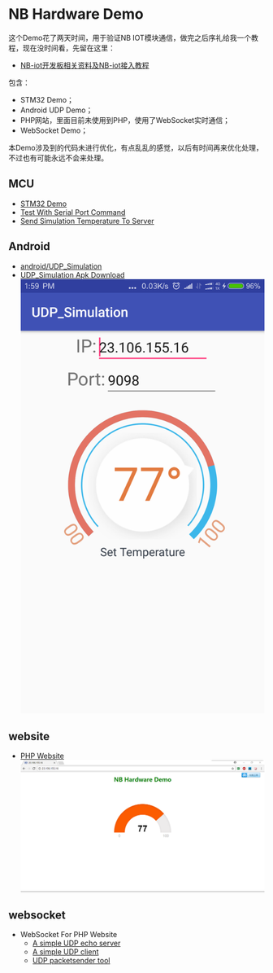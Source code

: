 # NB Hardware Demo

这个Demo花了两天时间，用于验证NB IOT模块通信，做完之后序礼给我一个教程，现在没时间看，先留在这里：
  * [NB-iot开发板相关资料及NB-iot接入教程](https://open.iot.10086.cn/bbs/thread-2375-1-1.html)

包含：
  * STM32 Demo；
  * Android UDP Demo；
  * PHP网站，里面目前未使用到PHP，使用了WebSocket实时通信；
  * WebSocket Demo；

本Demo涉及到的代码未进行优化，有点乱乱的感觉，以后有时间再来优化处理，不过也有可能永远不会来处理。

## MCU

* [STM32 Demo](stm32/StdPeriph)
* [Test With Serial Port Command](stm32/Test_With_Serial_Port_Command.md)
* [Send Simulation Temperature To Server](stm32/Send_Simulation_Temperature_To_Server.md)

## Android

* [android/UDP_Simulation](android/UDP_Simulation)
* [UDP_Simulation Apk Download](android/UDP_Simulation_20170925.apk)
  ![img/NB_Hardware_Android_Test_Demo.png](img/NB_Hardware_Android_Test_Demo.png)

## website

* [PHP Website](website)
  ![img/NB_Hardware_Demo_Web_UI.png](img/NB_Hardware_Demo_Web_UI.png)

## websocket

* WebSocket For PHP Website
  * [A simple UDP echo server](https://www.cs.cmu.edu/afs/cs/academic/class/15213-f99/www/class26/udpserver.c)
  * [A simple UDP client](https://www.cs.cmu.edu/afs/cs/academic/class/15213-f99/www/class26/udpclient.c)
  * [UDP packetsender tool](https://packetsender.com/download)
